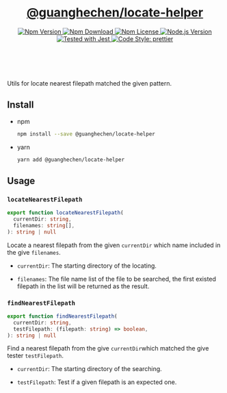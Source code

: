 <header align="center">
  <h1>
    <a href="https://github.com/guanghechen/node-scaffolds/tree/master/packages/locate-helper#readme">@guanghechen/locate-helper</a>
  </h1>
  <div>
    <a href="https://www.npmjs.com/package/@guanghechen/locate-helper">
      <img
        alt="Npm Version"
        src="https://img.shields.io/npm/v/@guanghechen/locate-helper.svg"
      />
    </a>
    <a href="https://www.npmjs.com/package/@guanghechen/locate-helper">
      <img
        alt="Npm Download"
        src="https://img.shields.io/npm/dm/@guanghechen/locate-helper.svg"
      />
    </a>
    <a href="https://www.npmjs.com/package/@guanghechen/locate-helper">
      <img
        alt="Npm License"
        src="https://img.shields.io/npm/l/@guanghechen/locate-helper.svg"
      />
    </a>
    <a href="https://github.com/nodejs/node">
      <img
        alt="Node.js Version"
        src="https://img.shields.io/node/v/@guanghechen/locate-helper"
      />
    </a>
    <a href="https://github.com/facebook/jest">
      <img
        alt="Tested with Jest"
        src="https://img.shields.io/badge/tested_with-jest-9c465e.svg"
      />
    </a>
    <a href="https://github.com/prettier/prettier">
      <img
        alt="Code Style: prettier"
        src="https://img.shields.io/badge/code_style-prettier-ff69b4.svg?style=flat-square"
      />
    </a>
  </div>
</header>
<br />


Utils for locate nearest filepath matched the given pattern.

## Install

* npm

  ```bash
  npm install --save @guanghechen/locate-helper
  ```

* yarn

  ```bash
  yarn add @guanghechen/locate-helper
  ```

## Usage

### `locateNearestFilepath`

```typescript
export function locateNearestFilepath(
  currentDir: string,
  filenames: string[],
): string | null
```

Locate a nearest filepath from the given `currentDir` which name included
in the give `filenames`.

  * `currentDir`: The starting directory of the locating.

  * `filenames`: The file name list of the file to be searched, the first existed filepath in the list will be returned as the result.


### `findNearestFilepath`

```typescript
export function findNearestFilepath(
  currentDir: string,
  testFilepath: (filepath: string) => boolean,
): string | null
```

Find a nearest filepath from the give `currentDir`which matched the give
tester `testFilepath`.

  * `currentDir`: The starting directory of the searching.

  * `testFilepath`: Test if a given filepath is an expected one.


[homepage]: https://github.com/guanghechen/node-scaffolds/tree/master/packages/locate-helper#readme
